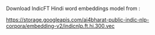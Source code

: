Download IndicFT Hindi word embeddings model from :

https://storage.googleapis.com/ai4bharat-public-indic-nlp-corpora/embedding-v2/indicnlp.ft.hi.300.vec

